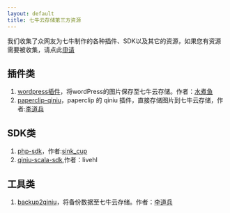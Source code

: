 ```yaml
---
layout: default
title: 七牛云存储第三方资源
---
```


我们收集了众网友为七牛制作的各种插件、SDK以及其它的资源，如果您有资源需要被收集，请点此[申请](http://www.qiniu.com)

## 插件类

1. [wordpress插件](http://downloads.wordpress.org/plugin/wpjam-qiniu.zip)，将wordPress的图片保存至七牛云存储。作者：[水煮鱼](http://blog.wpjam.com/project/wpjam-qiniutek/)
1. [paperclip-qiniu](https://github.com/lidaobing/paperclip-qiniu)，paperclip 的 qiniu 插件，直接存储图片到七牛云存储，作者:[李道兵](blog.lidaobing.com)

## SDK类

1. [php-sdk](https://github.com/sinkcup/php-sdk/tree/pear)，作者:[sink_cup](http://www.cnblogs.com/sink_cup/)
1. [qiniu-scala-sdk](http://git.oschina.net/livehl/qiniu-scala-sdk.git),作者：livehl

## 工具类

1. [backup2qiniu](https://github.com/lidaobing/backup2qiniu)，将备份数据至七牛云存储。作者：[李道兵](blog.lidaobing.com)




